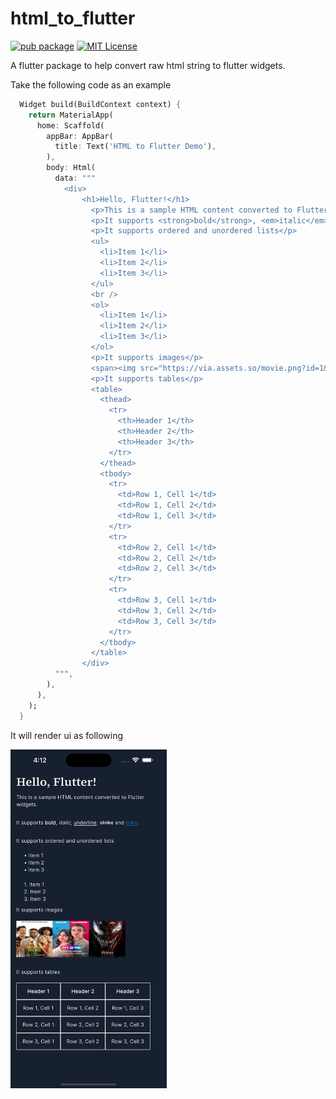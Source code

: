 # html_to_flutter

[![pub package](https://img.shields.io/pub/v/html_to_flutter.svg)](https://pub.dev/packages/html_to_flutter)
[![MIT License](https://img.shields.io/badge/license-MIT-blue.svg?style=flat)](https://github.com/devaryakjha/html_to_flutter/blob/master/LICENSE)

A flutter package to help convert raw html string to flutter widgets.

Take the following code as an example

```dart
  Widget build(BuildContext context) {
    return MaterialApp(
      home: Scaffold(
        appBar: AppBar(
          title: Text('HTML to Flutter Demo'),
        ),
        body: Html(
          data: """
            <div>
                <h1>Hello, Flutter!</h1>
                  <p>This is a sample HTML content converted to Flutter widgets.</p>
                  <p>It supports <strong>bold</strong>, <em>italic</em>, <u>underline</u>, <strike>strike</strike> and <a href="https://flutter.dev">links</a>.</p>
                  <p>It supports ordered and unordered lists</p>
                  <ul>
                    <li>Item 1</li>
                    <li>Item 2</li>
                    <li>Item 3</li>
                  </ul>
                  <br />
                  <ol>
                    <li>Item 1</li>
                    <li>Item 2</li>
                    <li>Item 3</li>
                  </ol>
                  <p>It supports images</p>
                  <span><img src="https://via.assets.so/movie.png?id=1&q=95&w=100&h=100&fit=fill" height="100" /><img src="https://via.assets.so/movie.png?id=2&q=95&w=100&h=100&fit=fill" height="100" /><img src="https://via.assets.so/movie.png?id=3&q=95&w=100&h=100&fit=fill" height="100" /></span>
                  <p>It supports tables</p>
                  <table>
                    <thead>
                      <tr>
                        <th>Header 1</th>
                        <th>Header 2</th>
                        <th>Header 3</th>
                      </tr>
                    </thead>
                    <tbody>
                      <tr>
                        <td>Row 1, Cell 1</td>
                        <td>Row 1, Cell 2</td>
                        <td>Row 1, Cell 3</td>
                      </tr>
                      <tr>
                        <td>Row 2, Cell 1</td>
                        <td>Row 2, Cell 2</td>
                        <td>Row 2, Cell 3</td>
                      </tr>
                      <tr>
                        <td>Row 3, Cell 1</td>
                        <td>Row 3, Cell 2</td>
                        <td>Row 3, Cell 3</td>
                      </tr>
                    </tbody>
                  </table>
                </div>
          """,
        ),
      ),
    );
  }
```

It will render ui as following

<img src="https://raw.githubusercontent.com/devaryakjha/html_to_flutter/main/screenshots/readme_example.png" width="250" />

